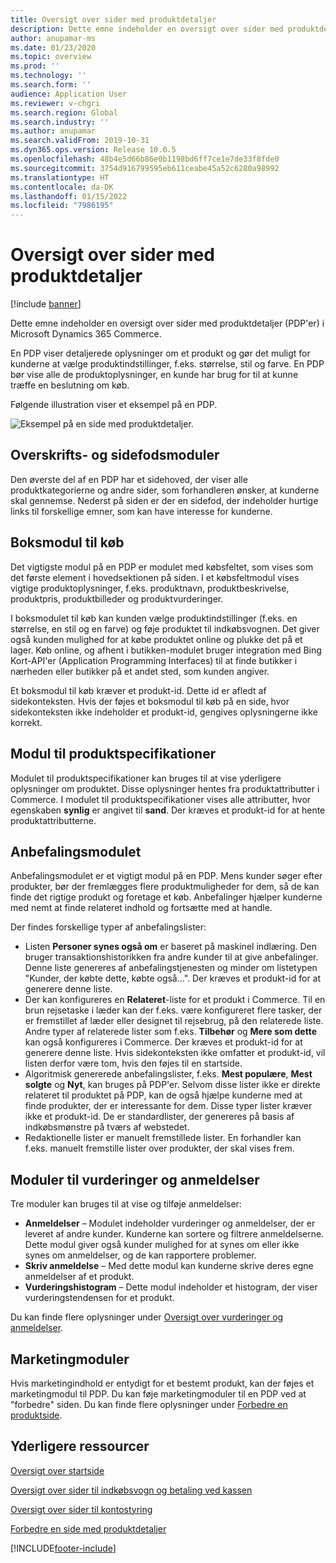 ```yaml
---
title: Oversigt over sider med produktdetaljer
description: Dette emne indeholder en oversigt over sider med produktdetaljer (PDP'er) i Microsoft Dynamics 365 Commerce.
author: anupamar-ms
ms.date: 01/23/2020
ms.topic: overview
ms.prod: ''
ms.technology: ''
ms.search.form: ''
audience: Application User
ms.reviewer: v-chgri
ms.search.region: Global
ms.search.industry: ''
ms.author: anupamar
ms.search.validFrom: 2019-10-31
ms.dyn365.ops.version: Release 10.0.5
ms.openlocfilehash: 48b4e5d66b86e0b1198bd6ff7ce1e7de33f8fde0
ms.sourcegitcommit: 3754d916799595eb611ceabe45a52c6280a98992
ms.translationtype: HT
ms.contentlocale: da-DK
ms.lasthandoff: 01/15/2022
ms.locfileid: "7986195"
---
```

# <a name="product-details-pages-overview"></a>Oversigt over sider med produktdetaljer

[!include [banner](includes/banner.md)]

Dette emne indeholder en oversigt over sider med produktdetaljer (PDP'er) i Microsoft Dynamics 365 Commerce.

En PDP viser detaljerede oplysninger om et produkt og gør det muligt for kunderne at vælge produktindstillinger, f.eks. størrelse, stil og farve. En PDP bør vise alle de produktoplysninger, en kunde har brug for til at kunne træffe en beslutning om køb.

Følgende illustration viser et eksempel på en PDP.

![Eksempel på en side med produktdetaljer.](./media/pdp.PNG)

## <a name="header-and-footer-modules"></a>Overskrifts- og sidefodsmoduler

Den øverste del af en PDP har et sidehoved, der viser alle produktkategorierne og andre sider, som forhandleren ønsker, at kunderne skal gennemse. Nederst på siden er der en sidefod, der indeholder hurtige links til forskellige emner, som kan have interesse for kunderne.

## <a name="buy-box-module"></a>Boksmodul til køb

Det vigtigste modul på en PDP er modulet med købsfeltet, som vises som det første element i hovedsektionen på siden. I et købsfeltmodul vises vigtige produktoplysninger, f.eks. produktnavn, produktbeskrivelse, produktpris, produktbilleder og produktvurderinger.

I boksmodulet til køb kan kunden vælge produktindstillinger (f.eks. en størrelse, en stil og en farve) og føje produktet til indkøbsvognen. Det giver også kunden mulighed for at købe produktet online og plukke det på et lager. Køb online, og afhent i butikken-modulet bruger integration med Bing Kort-API'er (Application Programming Interfaces) til at finde butikker i nærheden eller butikker på et andet sted, som kunden angiver.

Et boksmodul til køb kræver et produkt-id. Dette id er afledt af sidekonteksten. Hvis der føjes et boksmodul til køb på en side, hvor sidekonteksten ikke indeholder et produkt-id, gengives oplysningerne ikke korrekt.

## <a name="product-specifications-module"></a>Modul til produktspecifikationer

Modulet til produktspecifikationer kan bruges til at vise yderligere oplysninger om produktet. Disse oplysninger hentes fra produktattributter i Commerce. I modulet til produktspecifikationer vises alle attributter, hvor egenskaben **synlig** er angivet til **sand**. Der kræves et produkt-id for at hente produktattributterne.

## <a name="recommendations-module"></a>Anbefalingsmodulet

Anbefalingsmodulet er et vigtigt modul på en PDP. Mens kunder søger efter produkter, bør der fremlægges flere produktmuligheder for dem, så de kan finde det rigtige produkt og foretage et køb. Anbefalinger hjælper kunderne med nemt at finde relateret indhold og fortsætte med at handle.

Der findes forskellige typer af anbefalingslister:

- Listen **Personer synes også om** er baseret på maskinel indlæring. Den bruger transaktionshistorikken fra andre kunder til at give anbefalinger. Denne liste genereres af anbefalingstjenesten og minder om listetypen "Kunder, der købte dette, købte også...". Der kræves et produkt-id for at generere denne liste.
- Der kan konfigureres en **Relateret**-liste for et produkt i Commerce. Til en brun rejsetaske i læder kan der f.eks. være konfigureret flere tasker, der er fremstillet af læder eller designet til rejsebrug, på den relaterede liste. Andre typer af relaterede lister som f.eks. **Tilbehør** og **Mere som dette** kan også konfigureres i Commerce. Der kræves et produkt-id for at generere denne liste. Hvis sidekonteksten ikke omfatter et produkt-id, vil listen derfor være tom, hvis den føjes til en startside.
- Algoritmisk genererede anbefalingslister, f.eks. **Mest populære**, **Mest solgte** og **Nyt**, kan bruges på PDP'er. Selvom disse lister ikke er direkte relateret til produktet på PDP, kan de også hjælpe kunderne med at finde produkter, der er interessante for dem. Disse typer lister kræver ikke et produkt-id. De er standardlister, der genereres på basis af indkøbsmønstre på tværs af webstedet.
- Redaktionelle lister er manuelt fremstillede lister. En forhandler kan f.eks. manuelt fremstille lister over produkter, der skal vises frem.

## <a name="ratings-and-reviews-modules"></a>Moduler til vurderinger og anmeldelser

Tre moduler kan bruges til at vise og tilføje anmeldelser:

- **Anmeldelser** – Modulet indeholder vurderinger og anmeldelser, der er leveret af andre kunder. Kunderne kan sortere og filtrere anmeldelserne. Dette modul giver også kunder mulighed for at synes om eller ikke synes om anmeldelser, og de kan rapportere problemer.
- **Skriv anmeldelse** – Med dette modul kan kunderne skrive deres egne anmeldelser af et produkt.
- **Vurderingshistogram** – Dette modul indeholder et histogram, der viser vurderingstendensen for et produkt.

Du kan finde flere oplysninger under [Oversigt over vurderinger og anmeldelser](ratings-reviews-overview.md).

## <a name="marketing-modules"></a>Marketingmoduler

Hvis marketingindhold er entydigt for et bestemt produkt, kan der føjes et marketingmodul til PDP. Du kan føje marketingmoduler til en PDP ved at "forbedre" siden. Du kan finde flere oplysninger under [Forbedre en produktside](enrich-product-page.md).

## <a name="additional-resources"></a>Yderligere ressourcer

[Oversigt over startside](quick-tour-home-page.md)

[Oversigt over sider til indkøbsvogn og betaling ved kassen](quick-tour-cart-checkout.md)

[Oversigt over sider til kontostyring](quick-tour-account-management.md)

[Forbedre en side med produktdetaljer](enrich-product-page.md)


[!INCLUDE[footer-include](../includes/footer-banner.md)]
